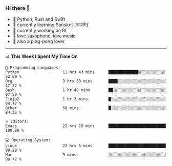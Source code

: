 ### Hi there 👋

- 📙 Python, Rust and Swift
- 🌱 currently learning Sanskrit (नमस्ते!)
- 🔭 currently working on RL
- 🎷 love saxophone, love music
- 🏓 also a ping-pong lover

<!--
**ZiqinGong/ZiqinGong** is a ✨ _special_ ✨ repository because its `README.md` (this file) appears on your GitHub profile.

Here are some ideas to get you started:

- 🔭 I’m currently working on ...
- 🌱 I’m currently learning ...
- 👯 I’m looking to collaborate on ...
- 🤔 I’m looking for help with ...
- 💬 Ask me about ...
- 📫 gongzq0301@sjtu.edu.cn
- 😄 Pronouns: ...
- ⚡ Fun fact: ...
-->

---

<!--START_SECTION:waka-->
📊 **This Week I Spent My Time On** 

```text
💬 Programming Languages: 
Python                   11 hrs 43 mins      █████████████░░░░░░░░░░░░   52.69 % 
Org                      3 hrs 53 mins       ████░░░░░░░░░░░░░░░░░░░░░   17.52 % 
Bash                     1 hr 40 mins        ██░░░░░░░░░░░░░░░░░░░░░░░   07.50 % 
Jinja2                   1 hr 3 mins         █░░░░░░░░░░░░░░░░░░░░░░░░   04.77 % 
Other                    58 mins             █░░░░░░░░░░░░░░░░░░░░░░░░   04.35 % 

🔥 Editors: 
Emacs                    22 hrs 15 mins      █████████████████████████   100.00 % 

💻 Operating System: 
Linux                    22 hrs 5 mins       █████████████████████████   99.28 % 
Mac                      9 mins              ░░░░░░░░░░░░░░░░░░░░░░░░░   00.72 % 
```


<!--END_SECTION:waka-->
